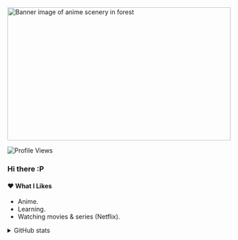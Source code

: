<img alt="Banner image of anime scenery in forest" height="300px" width="100%" src="https://i.pinimg.com/originals/7a/7d/cf/7a7dcfa6474ec4cbfa81113eebe3c0dc.jpg" />

![Profile Views](https://komarev.com/ghpvc/?username=shyzuuplayz)

### Hi there :P

#### ❤️ What I Likes

* Anime.
* Learning.
* Watching movies & series (Netflix).

<details>
  <summary>GitHub stats</summary>
  <br/>
  
  [![Shyzuu GitHub stats](https://github-readme-stats.vercel.app/api?username=shyzuuplayz&bg_color=30,e96443,904e95&title_color=fff&text_color=fff)](https://github.com/anuraghazra/github-readme-stats)

  [![Shyzuu languages](https://github-readme-stats.vercel.app/api/top-langs/?username=shyzuuplayz&langs_count=10&layout=compact)](https://github.com/anuraghazra/github-readme-stats)
</details>
